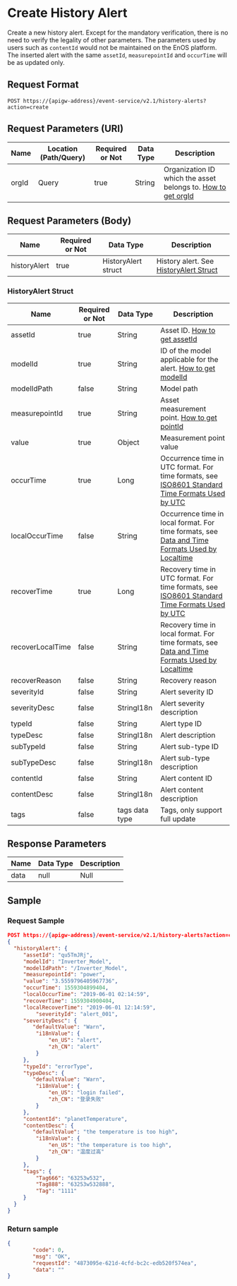 # Create History Alert

Create a new history alert. Except for the mandatory verification, there is no need to verify the legality of other parameters. The parameters used by users such as `contentId` would not be maintained on the EnOS platform. The inserted alert with the same `assetId`, `measurepointId` and `occurTime` will be as updated only.

## Request Format

```
POST https://{apigw-address}/event-service/v2.1/history-alerts?action=create
```

## Request Parameters (URI)

| Name | Location (Path/Query) | Required or Not | Data Type | Description |
|---------------|------------------|----------|-----------|--------------|
| orgId         | Query            | true     | String    | Organization ID which the asset belongs to. [How to get orgId](/docs/api/en/latest/api_faqs#how-to-get-organization-id-orgid-orgid)             |


## Request Parameters (Body)
| Name            | Required or Not | Data Type | Description |
|------|-----------------|-----------|-------------|
| historyAlert | true | HistoryAlert struct | History alert. See [HistoryAlert Struct](create_history_alert#historyalert-struct-historyalert) |



### HistoryAlert Struct <historyalert>

| Name            | Required or Not | Data Type | Description |
|------|-----------------|-----------|-------------|
| assetId        | true     | String    | Asset ID. [How to get assetId](/docs/api/en/latest/api_faqs.html#how-to-get-asset-id-assetid-assetid)    |
| modelId          | true    | String    | ID of the model applicable for the alert. [How to get modelId](/docs/api/en/latest/api_faqs#how-to-get-model-id-modelid-modelid) |
| modelIdPath      | false        | String       | Model path                     |
| measurepointId   | true         | String       |  Asset measurement point. [How to get pointId](/docs/api/en/latest/api_faqs#how-to-get-the-measuremet-point-pointid-pointid)  |
| value            | true         | Object       | Measurement point value                       |
| occurTime        | true         | Long         | Occurrence time in UTC format. For time formats, see [ISO8601 Standard Time Formats Used by UTC](/docs/api/zh_CN/latest/api_faqs.html#utciso8601)    |
| localOccurTime   | false        | String       | Occurrence time in local format. For time formats, see [Data and Time Formats Used by Localtime](/docs/api/zh_CN/latest/api_faqs.html#localtime)|
| recoverTime      | true         | Long         | Recovery time in UTC format. For time formats, see [ISO8601 Standard Time Formats Used by UTC](/docs/api/zh_CN/latest/api_faqs.html#utciso8601)|
| recoverLocalTime | false        | String       | Recovery time in local format. For time formats, see [Data and Time Formats Used by Localtime](/docs/api/zh_CN/latest/api_faqs.html#localtime)|
| recoverReason    | false        | String       | Recovery reason|
| severityId       | false        | String       | Alert severity ID|
| severityDesc     | false        | StringI18n   | Alert severity description|
| typeId           | false        | String       | Alert type ID|
| typeDesc         | false        | StringI18n   | Alert description|
| subTypeId        | false        | String       | Alert sub-type ID|
| subTypeDesc      | false        | StringI18n   | Alert sub-type description|
| contentId        | false        | String       | Alert content ID|
| contentDesc      | false        | StringI18n   | Alert content description|
| tags             | false        | tags data type | Tags, only support full update|



## Response Parameters

| Name | Data Type     | Description          |
|-------|----------------|---------------------------|
|  data | null |  Null  |



## Sample

### Request Sample

```json
POST https://{apigw-address}/event-service/v2.1/history-alerts?action=create&orgId=1c499110e8800000
{
  "historyAlert": {
	 "assetId": "qu5TmJRj",
	 "modelId": "Inverter_Model",
	 "modelIdPath": "/Inverter_Model",
	 "measurepointId": "power",
	 "value": "3.5559796405967736",
	 "occurTime": 1559304899404,
	 "localOccurTime": "2019-06-01 02:14:59",
	 "recoverTime": 1559304900404,
	 "localRecoverTime": "2019-06-01 12:14:59",
		 "severityId": "alert_001",
	 "severityDesc": {
        "defaultValue": "Warn",
		 "i18nValue": {
			 "en_US": "alert",
			 "zh_CN": "alert"
		 }
	 },
	 "typeId": "errorType",
	 "typeDesc": {
        "defaultValue": "Warn",
		 "i18nValue": {
			 "en_US": "login failed",
			 "zh_CN": "登录失败"
		 }
	 },
	 "contentId": "planetTemperature",
	 "contentDesc": {
        "defaultValue": "the temperature is too high",
		 "i18nValue": {
			 "en_US": "the temperature is too high",
			 "zh_CN": "温度过高"
		 }
	 },
	 "tags": {
		 "Tag666": "63253w532",
		 "Tag888": "63253w532888",
		 "Tag": "1111"
	 }
  }
}
```

### Return sample

```json
{
        "code": 0,
        "msg": "OK",
        "requestId": "4873095e-621d-4cfd-bc2c-edb520f574ea",
        "data": ""
}
```
